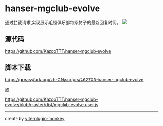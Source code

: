 # hanser-mgclub-evolve
通过拦截请求,实现展示毛怪俱乐部每条帖子的最新回复时间。
![](https://kazoottt-1256684243.cos.ap-chengdu.myqcloud.com/202303272154374.gif)

## 源代码
https://github.com/KazooTTT/hanser-mgclub-evolve

## 脚本下载
https://greasyfork.org/zh-CN/scripts/462703-hanser-mgclub-evolve

或

https://github.com/KazooTTT/hanser-mgclub-evolve/blob/master/dist/mgclub-evolve.user.js

---
create by [vite-plugin-monkey](https://github.com/lisonge/vite-plugin-monkey)
